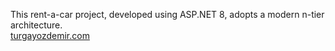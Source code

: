 This rent-a-car project, developed using ASP.NET 8, adopts a modern n-tier architecture.
<br>
[turgayozdemir.com](https://turgayozdemir.com/)